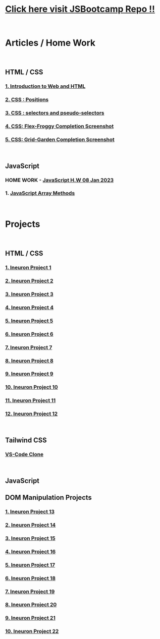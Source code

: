 # [Click here visit JSBootcamp Repo !!](https://github.com/pankaj-kb/JSBootcamp)
<br>

# Articles / Home Work
<br>

## HTML / CSS

### [1. Introduction to Web and HTML](https://pankajkb.hashnode.dev/introduction-to-web-and-html)

### [2. CSS : Positions](https://pankajkb.hashnode.dev/css-positions)

### [3. CSS : selectors and pseudo-selectors](https://pankajkb.hashnode.dev/css-selectors-and-pseudo-selectors)

### [4. CSS: Flex-Froggy Completion Screenshot](https://github.com/pankaj-kb/JSBootcamp/blob/3a12fb4d232c5215d8070dbcc2e611b82618b39a/02%20CSS/13%20Nov%2022/Home%20Work%20Files/screencapture-flexboxfroggy-2023-01-29-16_44_12.png)

### [5. CSS: Grid-Garden Completion Screenshot](https://github.com/pankaj-kb/JSBootcamp/blob/master/02%20CSS/13%20Nov%2022/Home%20Work%20Files/screencapture-cssgridgarden-2023-01-30-23_26_24.png)
<br>

## JavaScript

### HOME WORK - [JavaScript H.W 08 Jan 2023](https://github.com/pankaj-kb/JSBootcamp/tree/master/03%20JavaScript/08%20Jan%202023/Home%20Work)

### 1. [JavaScript Array Methods]()
<br>

# Projects
<br>

## HTML / CSS

### [1. Ineuron Project 1](https://github.com/pankaj-kb/Ineuron-Project-1)

### [2. Ineuron Project 2](https://github.com/pankaj-kb/Ineuron-Project-2)

### [3. Ineuron Project 3](https://github.com/pankaj-kb/Ineuron-Project-3)

### [4. Ineuron Project 4](https://github.com/pankaj-kb/Ineuron-Project-4)

### [5. Ineuron Project 5](https://github.com/pankaj-kb/Ineuron-Project-5)

### [6. Ineuron Project 6](https://github.com/pankaj-kb/Ineuron-Project-6)

### [7. Ineuron Project 7](https://github.com/pankaj-kb/Ineuron-Project-7)

### [8. Ineuron Project 8](https://github.com/pankaj-kb/Ineuron-Project-8)

### [9. Ineuron Project 9](https://github.com/pankaj-kb/Ineuron-Project-9)

### [10. Ineuron Project 10](https://github.com/pankaj-kb/Ineuron-Project-10)

### [11. Ineuron Project 11](https://github.com/pankaj-kb/Ineuron-Project-11)

### [12. Ineuron Project 12](https://github.com/pankaj-kb/Ineuron-Project-12)
<br>

## Tailwind CSS

### [VS-Code Clone](https://github.com/pankaj-kb/VS-Code-Clone)
<br>

## JavaScript

## DOM Manipulation Projects

### [1. Ineuron Project 13](https://github.com/pankaj-kb/Ineuron-Project-13)

### [2. Ineuron Project 14](https://github.com/pankaj-kb/Ineuron-Project-14)

### [3. Ineuron Project 15](https://github.com/pankaj-kb/Ineuron-Project-15)

### [4. Ineuron Project 16](https://github.com/pankaj-kb/Ineuron-Project-16)

### [5. Ineuron Project 17](https://github.com/pankaj-kb/Ineuron-Project-17)

### [6. Ineuron Project 18](https://github.com/pankaj-kb/Ineuron-Project-18)

### [7. Ineuron Project 19](https://github.com/pankaj-kb/Ineuron-Project-19)

### [8. Ineuron Project 20](https://github.com/pankaj-kb/Ineuron-Project-20)

### [9. Ineuron Project 21](https://github.com/pankaj-kb/Ineuron-Project-21)

### [10. Ineuron Project 22](https://github.com/pankaj-kb/Ineuron-Project-22)


